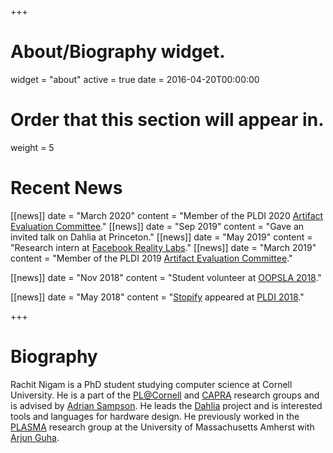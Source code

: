 +++
# About/Biography widget.
widget = "about"
active = true
date = 2016-04-20T00:00:00

# Order that this section will appear in.
weight = 5

# Recent News
[[news]]
  date = "March 2020"
  content = "Member of the PLDI 2020 [Artifact Evaluation Committee](https://pldi20.sigplan.org/track/pldi-2020-PLDI-Research-Artifacts)."
[[news]]
  date = "Sep 2019"
  content = "Gave an invited talk on Dahlia at Princeton."
[[news]]
  date = "May 2019"
  content = "Research intern at [Facebook Reality Labs](https://www.facebook.com/careers/areas-of-work/facebookrealitylabs/?teams[0]=Facebook%20Reality%20Labs)."
[[news]]
  date = "March 2019"
  content = "Member of the PLDI 2019 [Artifact Evaluation Committee](https://pldi19.sigplan.org/committee/pldi-2019-pldi-research-artifacts-artifact-evaluation-committee)."

[[news]]
  date = "Nov 2018"
  content = "Student volunteer at [OOPSLA 2018](https://conf.researchr.org/track/splash-2018/splash-2018-OOPSLA)."

[[news]]
  date = "May 2018"
  content = "[Stopify](https://www.stopify.org/) appeared at [PLDI 2018](https://conf.researchr.org/home/pldi-2018)."

+++

# Biography

Rachit Nigam is a PhD student studying computer science at Cornell University. He is a part of the [PL@Cornell][pl-cornell] and [CAPRA][capra] research groups and is advised by [Adrian Sampson][adrian]. He leads the [Dahlia][dahlia] project and is interested tools and languages for hardware design. He previously worked in the [PLASMA][plasma] research group at the University of Massachusetts Amherst with [Arjun Guha][arjun].

[capra]: https://capra.cs.cornell.edu/
[adrian]: https://www.cs.cornell.edu/~asampson/
[plasma]: https://plasma-umass.org/
[arjun]: http://people.cs.umass.edu/arjun
[pl-cornell]: http://pl.cs.cornell.edu
[dahlia]: http://capra.cs.cornell.edu/fuse
